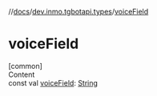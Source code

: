 //[docs](../../index.md)/[dev.inmo.tgbotapi.types](index.md)/[voiceField](voice-field.md)



# voiceField  
[common]  
Content  
const val [voiceField](voice-field.md): [String](https://kotlinlang.org/api/latest/jvm/stdlib/kotlin/-string/index.html)  



